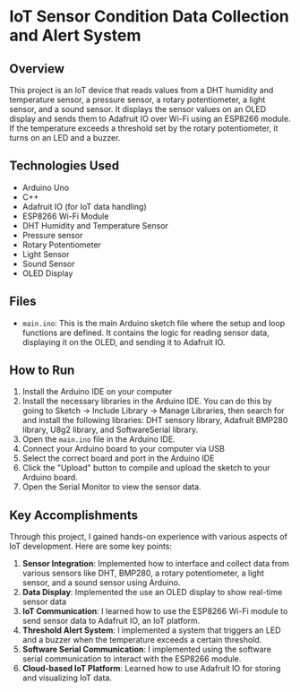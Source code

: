 # IoT Sensor Condition Data Collection and Alert System

## Overview

This project is an IoT device that reads values from a DHT humidity and temperature sensor, a pressure sensor, a rotary potentiometer, a light sensor, and a sound sensor. It displays the sensor values on an OLED display and sends them to Adafruit IO over Wi-Fi using an ESP8266 module. If the temperature exceeds a threshold set by the rotary potentiometer, it turns on an LED and a buzzer.

## Technologies Used

- Arduino Uno
- C++
- Adafruit IO (for IoT data handling)
- ESP8266 Wi-Fi Module
- DHT Humidity and Temperature Sensor
- Pressure sensor
- Rotary Potentiometer
- Light Sensor
- Sound Sensor
- OLED Display

## Files

- `main.ino`: This is the main Arduino sketch file where the setup and loop functions are defined. It contains the logic for reading sensor data, displaying it on the OLED, and sending it to Adafruit IO.

## How to Run

1. Install the Arduino IDE on your computer
2. Install the necessary libraries in the Arduino IDE. You can do this by going to Sketch -> Include Library -> Manage Libraries, then search for and install the following libraries: DHT sensory library, Adafruit BMP280 library, U8g2 library, and SoftwareSerial library.
3. Open the `main.ino` file in the Arduino IDE.
4. Connect your Arduino board to your computer via USB
5. Select the correct board and port in the Arduino IDE
6. Click the "Upload" button to compile and upload the sketch to your Arduino board.
7. Open the Serial Monitor to view the sensor data.

## Key Accomplishments

Through this project, I gained hands-on experience with various aspects of IoT development. Here are some key points:

1. **Sensor Integration**: Implemented how to interface and collect data from various sensors like DHT, BMP280, a rotary potentiometer, a light sensor, and a sound sensor using Arduino.
2. **Data Display**: Implemented the use an OLED display to show real-time sensor data
3. **IoT Communication**: I learned how to use the ESP8266 Wi-Fi module to send sensor data to Adafruit IO, an IoT platform.
4. **Threshold Alert System**: I implemented a system that triggers an LED and a buzzer when the temperature exceeds a certain threshold.
5. **Software Serial Communication**: I implemented using the software serial communication to interact with the ESP8266 module.
6. **Cloud-based IoT Platform**: Learned how to use Adafruit IO for storing and visualizing IoT data.
